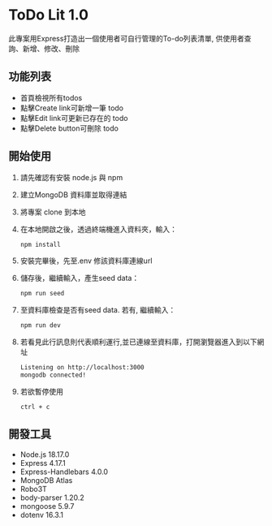 # ToDo Lit 1.0

此專案用Express打造出一個使用者可自行管理的To-do列表清單, 供使用者查詢、新增、修改、刪除

## 功能列表

- 首頁檢視所有todos
- 點擊Create link可新增一筆 todo
- 點擊Edit link可更新已存在的 todo
- 點擊Delete button可刪除 todo

## 開始使用

1. 請先確認有安裝 node.js 與 npm
2. 建立MongoDB 資料庫並取得連結
3. 將專案 clone 到本地
4. 在本地開啟之後，透過終端機進入資料夾，輸入：

   ```bash
   npm install
   ```

5. 安裝完畢後，先至.env 修該資料庫連線url
6. 儲存後，繼續輸入，產生seed data：

   ```bash
   npm run seed
   ```
7. 至資料庫檢查是否有seed data. 若有, 繼續輸入：

   ```bash
   npm run dev
   ```

8. 若看見此行訊息則代表順利運行,並已連線至資料庫，打開瀏覽器進入到以下網址

   ```bash
   Listening on http://localhost:3000
   mongodb connected!
   ```

9. 若欲暫停使用

   ```bash
   ctrl + c
   ```

## 開發工具

- Node.js 18.17.0 
- Express 4.17.1
- Express-Handlebars 4.0.0
- MongoDB Atlas
- Robo3T
- body-parser 1.20.2
- mongoose 5.9.7
- dotenv 16.3.1


